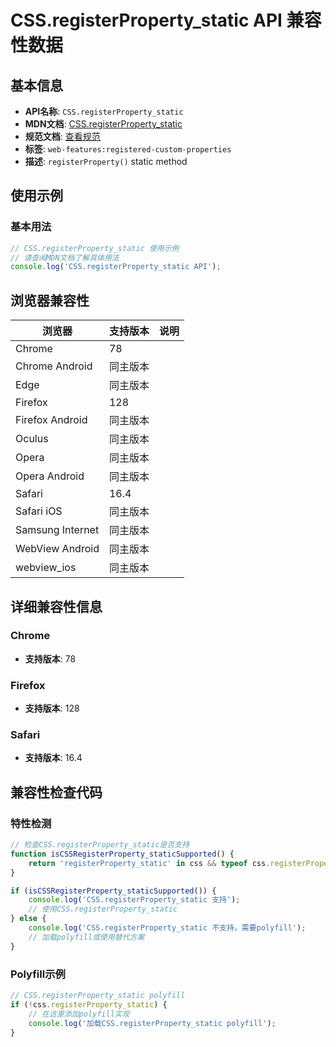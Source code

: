 # CSS.registerProperty_static API 兼容性数据

## 基本信息

- **API名称**: `CSS.registerProperty_static`
- **MDN文档**: [CSS.registerProperty_static](https://developer.mozilla.org/docs/Web/API/CSS/registerProperty_static)
- **规范文档**: [查看规范](https://drafts.css-houdini.org/css-properties-values-api/#the-registerproperty-function)
- **标签**: `web-features:registered-custom-properties`
- **描述**: `registerProperty()` static method

## 使用示例

### 基本用法

```javascript
// CSS.registerProperty_static 使用示例
// 请查阅MDN文档了解具体用法
console.log('CSS.registerProperty_static API');
```

## 浏览器兼容性

| 浏览器 | 支持版本 | 说明 |
|--------|----------|------|
| Chrome | 78 |  |
| Chrome Android | 同主版本 |  |
| Edge | 同主版本 |  |
| Firefox | 128 |  |
| Firefox Android | 同主版本 |  |
| Oculus | 同主版本 |  |
| Opera | 同主版本 |  |
| Opera Android | 同主版本 |  |
| Safari | 16.4 |  |
| Safari iOS | 同主版本 |  |
| Samsung Internet | 同主版本 |  |
| WebView Android | 同主版本 |  |
| webview_ios | 同主版本 |  |

## 详细兼容性信息

### Chrome

- **支持版本**: 78

### Firefox

- **支持版本**: 128

### Safari

- **支持版本**: 16.4

## 兼容性检查代码

### 特性检测

```javascript
// 检查CSS.registerProperty_static是否支持
function isCSSRegisterProperty_staticSupported() {
    return 'registerProperty_static' in css && typeof css.registerProperty_static === 'function';
}

if (isCSSRegisterProperty_staticSupported()) {
    console.log('CSS.registerProperty_static 支持');
    // 使用CSS.registerProperty_static
} else {
    console.log('CSS.registerProperty_static 不支持，需要polyfill');
    // 加载polyfill或使用替代方案
}
```

### Polyfill示例

```javascript
// CSS.registerProperty_static polyfill
if (!css.registerProperty_static) {
    // 在这里添加polyfill实现
    console.log('加载CSS.registerProperty_static polyfill');
}
```

